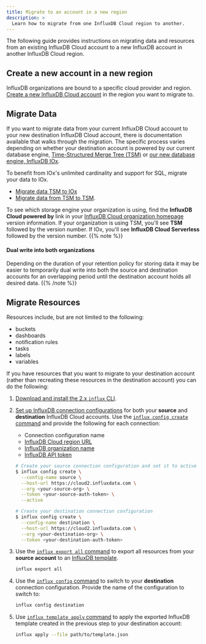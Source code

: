 ```yaml
---
title: Migrate to an account in a new region
description: >
  Learn how to migrate from one InfluxDB Cloud region to another.
---
```


The following guide provides instructions on migrating data and resources
from an existing InfluxDB Cloud account to a new InfluxDB account in another
InfluxDB Cloud region.

## Create a new account in a new region

InfluxDB organizations are bound to a specific cloud provider and region.
[Create a new InfluxDB Cloud account](/influxdb/cloud/sign-up/) in the region
you want to migrate to.

## Migrate Data

If you want to migrate data from your current InfluxDB Cloud account to your new
destination InfluxDB Cloud account, there is documentation available that
walks through the migration.
The specific process varies depending on whether your destination account is
powered by our current database engine,
[Time-Structured Merge Tree (TSM)](/influxdb/v2/reference/internals/storage-engine/#time-structured-merge-tree-tsm)
or [our new database engine, InfluxDB IOx](/blog/announcing-general-availability-new-database-engine/).

To benefit from IOx's unlimited cardinality and support for SQL, migrate your data to IOx.

- [Migrate data TSM to IOx](/influxdb/cloud-serverless/write-data/migrate-data/migrate-tsm-to-iox/)
- [Migrate data from TSM to TSM](/influxdb/cloud/write-data/migrate-data/migrate-cloud-to-cloud/). 

To see which storage engine your organization is using,
find the **InfluxDB Cloud powered by** link in your
[InfluxDB Cloud organization homepage](https://cloud2.influxdata.com) version information.
If your organization is using TSM, you'll see **TSM** followed by the version number.
If IOx, you'll see
**InfluxDB Cloud Serverless** followed by the version number.
{{% note %}}
#### Dual write into both organizations

Depending on the duration of your retention policy for storing data it may be
easier to temporarily dual write into both the source and destination accounts
for an overlapping period until the destination account holds all desired data.
{{% /note %}}

## Migrate Resources

Resources include, but are not limited to the following:

- buckets
- dashboards
- notification rules
- tasks
- labels
- variables

If you have resources that you want to migrate to your destination account
(rather than recreating these resources in the destination account) you can do
the following:

1.  [Download and install the 2.x `influx` CLI](/influxdb/cloud/tools/influx-cli/).

2.  [Set up InfluxDB connection configurations](/influxdb/cloud/tools/influx-cli/#provide-required-authentication-credentials)
    for both your **source** and **destination** InfluxDB Cloud accounts.
    Use the [`influx config create` command](/influxdb/cloud/reference/cli/influx/config/create/)
    and provide the following for each connection:

    - Connection configuration name
    - [InfluxDB Cloud region URL](/influxdb/cloud/reference/regions/)
    - [InfluxDB organization name](/influxdb/cloud/admin/organizations/)
    - [InfluxDB API token](/influxdb/cloud/security/tokens/)

    ```sh
    # Create your source connection configuration and set it to active
    $ influx config create \
      --config-name source \
      --host-url https://cloud2.influxdata.com \
      --org <your-source-org> \
      --token <your-source-auth-token> \
      --active

    # Create your destination connection configuration
    $ influx config create \
      --config-name destination \
      --host-url https://cloud2.influxdata.com \
      --org <your-destination-org> \
      --token <your-destination-auth-token>
    ```

3.  Use the [`influx export all` command](/influxdb/cloud/reference/cli/influx/export/all/#export-all-resources-in-an-organization-as-a-template)
    to export all resources from your **source account** to an
    [InfluxDB template](/influxdb/cloud/tools/influxdb-templates/use/).

    ```sh
    influx export all
    ```

4.  Use the [`influx config` command](/influxdb/cloud/reference/cli/influx/config/)
    to switch to your **destination** connection configuration.
    Provide the name of the configuration to switch to:

    ```sh
    influx config destination
    ```

5.  Use [`influx template apply` command](/influxdb/cloud/reference/cli/influx/apply/#apply-a-template-from-a-file)
    to apply the exported InfluxDB template created in the previous step to your
    destination account:

    ```sh
    influx apply --file path/to/template.json
    ```
